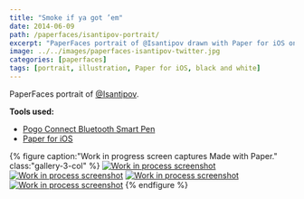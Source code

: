 ```yaml
---
title: "Smoke if ya got ’em"
date: 2014-06-09
path: /paperfaces/isantipov-portrait/
excerpt: "PaperFaces portrait of @Isantipov drawn with Paper for iOS on an iPad."
image: ../../images/paperfaces-isantipov-twitter.jpg
categories: [paperfaces]
tags: [portrait, illustration, Paper for iOS, black and white]
---
```


PaperFaces portrait of [@Isantipov](https://twitter.com/Isantipov).

**Tools used:**

- [Pogo Connect Bluetooth Smart Pen](https://www.amazon.com/gp/product/B009K448L4/ref=as_li_ss_tl?ie=UTF8&camp=1789&creative=390957&creativeASIN=B009K448L4&linkCode=as2&tag=mademist-20)
- [Paper for iOS](https://paper.bywetransfer.com/)

{% figure caption:"Work in progress screen captures Made with Paper." class:"gallery-3-col" %}
[![Work in process screenshot](../../images/paperfaces-isantipov-process-1-600.jpg)](../../images/paperfaces-isantipov-process-1-lg.jpg) [![Work in process screenshot](../../images/paperfaces-isantipov-process-2-600.jpg)](../../images/paperfaces-isantipov-process-2-lg.jpg) [![Work in process screenshot](../../images/paperfaces-isantipov-process-3-600.jpg)](../../images/paperfaces-isantipov-process-3-lg.jpg) [![Work in process screenshot](../../images/paperfaces-isantipov-process-4-600.jpg)](../../images/paperfaces-isantipov-process-4-lg.jpg)
{% endfigure %}
